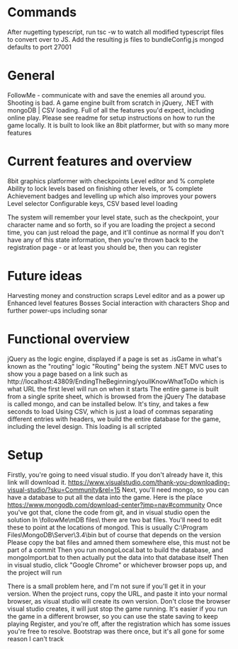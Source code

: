 # Commands
After nugetting typescript, run tsc -w to watch all modified typescript files to convert over to JS. Add the resulting js files to bundleConfig.js
mongod defaults to port 27001

# General
FollowMe - communicate with and save the enemies all around you. Shooting is bad. A game engine built from scratch in jQuery, .NET with mongoDB | CSV loading. Full of all the features you'd expect, including online play. Please see readme for setup instructions on how to run the game locally. It is built to look like an 8bit platformer, but with so many more features

# Current features and overview
8bit graphics platformer with checkpoints
Level editor and % complete
Ability to lock levels based on finishing other levels, or % complete
Achievement badges and levelling up which also improves your powers
Level selector
Configurable keys, CSV based level loading

The system will remember your level state, such as the checkpoint, your character name and so forth, so if you are loading the project a second time, you can just reload the page, and it'll continue as normal
If you don't have any of this state information, then you're thrown back to the registration page - or at least you should be, then you can register

# Future ideas
Harvesting money and construction scraps
Level editor and as a power up
Enhanced level features
Bosses
Social interaction with characters
Shop and further power-ups including sonar

# Functional overview
jQuery as the logic engine, displayed if a page is set as .isGame in what's known as the "routing" logic
"Routing" being the system .NET MVC uses to show you a page based on a link such as http://localhost:43809/EndingTheBeginning/youllKnowWhatToDo which is what URL the first level will run on when it starts
The entire game is built from a single sprite sheet, which is browsed from the jQuery
The database is called mongo, and can be installed below. It's tiny, and takes a few seconds to load
Using CSV, which is just a load of commas separating different entries with headers, we build the entire database for the game, including the level design. This loading is all scripted

# Setup
Firstly, you're going to need visual studio. If you don't already have it, this link will download it. https://www.visualstudio.com/thank-you-downloading-visual-studio/?sku=Community&rel=15
Next, you'll need mongo, so you can have a database to put all the data into the game. Here is the place https://www.mongodb.com/download-center?jmp=nav#community
Once you've got that, clone the code from git, and in visual studio open the solution
In \followMe\mDB files\ there are two bat files.
You'll need to edit these to point at the locations of mongod. This is usually C:\Program Files\MongoDB\Server\3.4\bin but of course that depends on the version
Please copy the bat files and amned them somewhere else, this must not be part of a commit
Then you run mongoLocal.bat to build the database, and mongoImport.bat to then actually put the data into that database itself
Then in visual studio, click "Google Chrome" or whichever browser pops up, and the project will run

There is a small problem here, and I'm not sure if you'll get it in your version.
When the project runs, copy the URL, and paste it into your normal browser, as visual studio will create its own version.
Don't close the browser visual studio creates, it will just stop the game running. It's easier if you run the game in a different browser, so you can use the state saving to keep playing
Register, and you're off, after the registration which has some issues you're free to resolve. Bootstrap was there once, but it's all gone for some reason I can't track
